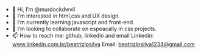 - 👋 Hi, I’m @murdockdwvil
- 👀 I’m interested in html,css and UX design.
- 🌱 I’m currently learning javascript and front-end.
- 💞️ I’m looking to collaborate on espeacally in css projects.
- 📫 How to reach me: github, linkedin and email
                      Linkedin: www.linkedin.com.br/beatrizlpsilva
                      Email: beatrizlpsilva1234@gmail.com

<!---
murdockdwvil/murdockdwvil is a ✨ special ✨ repository because its `README.md` (this file) appears on your GitHub profile.
You can click the Preview link to take a look at your changes.
--->
